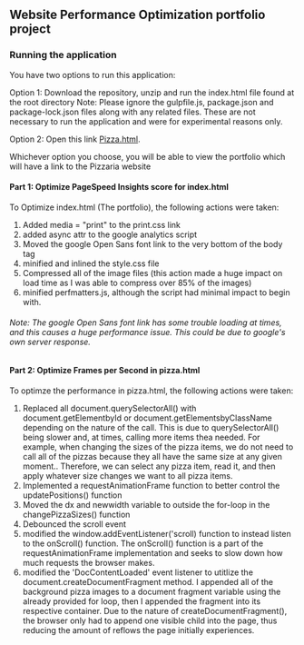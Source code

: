 ## Website Performance Optimization portfolio project

### Running the application

You have two options to run this application:

Option 1: Download the repository, unzip and run the index.html file found at the root directory
            Note: Please ignore the gulpfile.js, package.json and package-lock.json files along with any related files. These are not               necessary to run the application and were for experimental reasons only.
            
Option 2: Open this link <a href = "https://enoussair.github.io/optimization-project/"> Pizza.html</a>.

Whichever option you choose, you will be able to view the portfolio which will have a link to the Pizzaria website

#### Part 1: Optimize PageSpeed Insights score for index.html

To Optimize index.html (The portfolio), the following actions were taken:

1. Added media = "print" to the print.css link
2. added async attr to the google analytics script
3. Moved the google Open Sans font link to the very bottom of the body tag
4. minified and inlined the style.css file
5. Compressed all of the image files (this action made a huge impact on load time as I was able to compress over 85% of the images)
6. minified perfmatters.js, although the script had minimal impact to begin with.

###### Note: The google Open Sans font link has some trouble loading at times, and this causes a huge performance issue. This could be due to google's own server response.


#### Part 2: Optimize Frames per Second in pizza.html

To optimze the performance in pizza.html, the following actions were taken:
1. Replaced all document.querySelectorAll() with document.getElementbyId or document.getElementsbyClassName depending on the nature of the call. This is due to querySelectorAll() being slower and, at times, calling more items thea needed. For example, when changing the sizes of the pizza items, we do not need to call all of the pizzas because they all have the same size at any given moment.. Therefore, we can select any pizza item, read it, and then apply whatever size changes we want to all pizza items.
2. Implemented a requestAnimationFrame function to better control the updatePositions() function
3. Moved the dx and newwidth variable to outside the for-loop in the changePizzaSizes() function
4. Debounced the scroll event
5. modified the window.addEventListener('scroll) function to instead listen to the onScroll() function. The onScroll() function is a part of the requestAnimationFrame implementation and seeks to slow down how much requests the browser makes.
6. modified the 'DocContentLoaded' event listener to utitlize the document.createDocumentFragment method. I appended all of the background pizza images to a document fragment variable using the already provided for loop, then I appended the fragment into its respective container. Due to the nature of createDocumentFragment(), the browser only had to append one visible child into the page, thus reducing the amount of reflows the page initially experiences.
